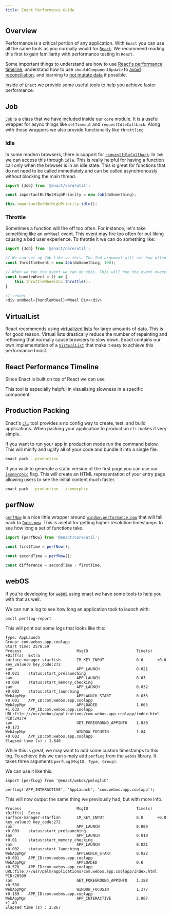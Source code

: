 ```yaml
---
title: Enact Performance Guide
---
```


## Overview

Performance is a critical portion of any application. With `Enact` you can use all the same tools as
you normally would for [`React`](https://reactjs.org/docs/optimizing-performance.html). We recommend
reading this first to gain familiarity with performance testing in `React`.

Some important things to understand are how to use [React's performance timeline](https://reactjs.org/docs/optimizing-performance.html#profiling-components-with-the-chrome-performance-tab),
understand how to use `shouldComponentUpdate` to [avoid reconciliation](https://reactjs.org/docs/optimizing-performance.html#avoid-reconciliation), and learning to
[not mutate data](https://reactjs.org/docs/optimizing-performance.html#the-power-of-not-mutating-data)
if possible.

Inside of `Enact` we provide some useful tools to help you achieve faster performance.

## Job

[`Job`](../../modules/core/util/#Job) is a class that we have included inside our `core` module. It
is a useful wrapper for async things like `setTimeout` and `requestIdleCallback`. Along with those wrappers we also provide functionality like `throttling`. 

### Idle

In some modern browsers, there is support for
[`requestIdleCallback`](https://developer.mozilla.org/en-US/docs/Web/API/Window/requestIdleCallback).
In `Job` we can access this through `idle`. This is really helpful for having a function call only
when the browser is in an idle state. This is great for functions that do not need to be called
immediately and can be called asynchronously without blocking the main thread.

```JavaScript
import {Job} from '@enact/core/util';

const importantButNotHighPriority = new Job(doSomething);

this.importantButNotHighPriority.idle();
```

### Throttle

Sometimes a function will fire off too often. For instance, let's take something like an `onWheel` event.
This event may fire too often for out liking causing a bad user experience. To throttle it we can do something like:

```JavaScript
import {Job} from '@enact/core/util';

// We can set up Job like so this. The 2nd argument will set how often the event should fire in milliseconds
const throttleEvent = new Job(doSomething, 100);

// When we run the event we can do this. This will run the event every 100ms even if we fire it more often.
const handleWheel = () => {
    this.throttleWheelInc.throttle();
}

// render
<div onWheel={handleWheel}>Wheel Div</div>
```

## VirtualList

React recommends using 
[virtualized lists](https://reactjs.org/docs/optimizing-performance.html#virtualize-long-lists) for 
large amounts of data. This is for good reason. Virtual lists drastically reduce the number of
repainting and reflowing that normally cause browsers to slow down. Enact contains our own
implementation of a [`VirtualList`](../../modules/ui/VirtualList/) that make it easy to achieve this
performance boost.

## React Performance Timeline

Since Enact is built on top of React we can use 

This tool is especially helpful in visualizing slowness in a specific component. 

## Production Packing

Enact's [`cli`](../../developer-tools/cli/) tool provides a no config way to create, test, and build applications. When packing 
your application to production `cli` makes it very simple.

If you want to run your app in production mode run the command below. This will minify and uglify 
all of your code and bundle it into a single file.
```bash
enact pack --production
```

If you wish to generate a static version of the first page you can use our
[`isomorphic`](../../developer-tools/cli/isomorphic-support/) flag. This will create an HTML
representation of your entry page allowing users to see the initial content much faster.

```bash
enact pack --production --isomorphic
```

## perfNow

[`perfNow`](../../modules/core/util/#perfNow/) is a nice little wrapper around
[`window.performance.now`](https://developer.mozilla.org/en-US/docs/Web/API/Performance/now) that 
will fall back to [`Date.now`](https://developer.mozilla.org/en-US/docs/Web/JavaScript/Reference/Global_Objects/Date/now). This is
useful for getting higher resolution timestamps to see how long a set of functions take.

```JavaScript
import {perfNow} from '@enact/core/util';

const firstTime = perfNow();

const secondTime = perfNow();

const difference = secondTime - firstTime;
```

## webOS

If you're developing for [`webOS`](http://webosose.org/) using enact we have some tools to help you with that as well. 

We can run a log to see how long an application took to launch with:
```
pmctl perflog-report
```

This will print out some logs that looks like this:

```
Type: AppLaunch
Group: com.webos.app.coolapp
Start time: 2578.59
Process                        MsgID                     Time(s)  +Diff(s)  Extra
surface-manager-starfish       IM_KEY_INPUT              0.0      +0.0      key_value:0 key_code:272
sam                            APP_LAUNCH                0.021    +0.021    status:start_prelaunching
sam                            APP_LAUNCH                0.03     +0.009    status:start_memory_checking
sam                            APP_LAUNCH                0.032    +0.002    status:start_launching
WebAppMgr                      APPLAUNCH_START           0.033    +0.001    APP_ID:com.webos.app.coolapp
WebAppMgr                      APPLOADED                 1.665    +1.632    APP_ID:com.webos.app.coolapp URL:file:///usr/webos/applications/com.webos.app.coolapp/index.html PID:24274
sam                            GET_FOREGROUND_APPINFO    1.838    +0.173
WebAppMgr                      WINDOW_FOCUSIN            1.84     +0.002    APP_ID:com.webos.app.coolapp
Elapsed time (s) : 1.840
```

While this is great, we may want to add some custom timestamps to this log. To achieve this we can
simply add `perfLog` from the `webos` library. It takes three arguments 
`perfLog(MsgID, Type, Group)`. 

We can use it like this.

```
import {perfLog} from '@enact/webos/pmloglib'

perfLog('APP_INTERACTIVE', 'AppLaunch', 'com.webos.app.coolapp');
```

This will now output the same thing we previously had, but with more info.

```
Process                        MsgID                     Time(s)  +Diff(s)  Extra
surface-manager-starfish       IM_KEY_INPUT              0.0      +0.0      key_value:0 key_code:272
sam                            APP_LAUNCH                0.009    +0.009    status:start_prelaunching
sam                            APP_LAUNCH                0.019    +0.01     status:start_memory_checking
sam                            APP_LAUNCH                0.021    +0.002    status:start_launching
WebAppMgr                      APPLAUNCH_START           0.022    +0.001    APP_ID:com.webos.app.coolapp
WebAppMgr                      APPLOADED                 0.6      +0.578    APP_ID:com.webos.app.coolapp URL:file:///usr/palm/applications/com.webos.app.coolapp/index.html PID:20509
sam                            GET_FOREGROUND_APPINFO    1.188    +0.588
WebAppMgr                      WINDOW_FOCUSIN            1.377    +0.189    APP_ID:com.webos.app.coolapp
WebAppMgr                      APP_INTERACTIVE           2.867    +1.49
Elapsed time (s) : 2.867
```